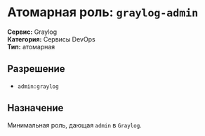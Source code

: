 # Атомарная роль: `graylog-admin`

**Сервис:** Graylog  
**Категория:** Сервисы DevOps  
**Тип:** атомарная

## Разрешение
- `admin:graylog`

## Назначение
Минимальная роль, дающая `admin` в `Graylog`.
